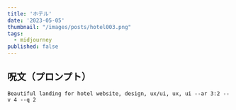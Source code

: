 ```yaml
---
title: 'ホテル'
date: '2023-05-05'
thumbnail: "/images/posts/hotel003.png"
tags:
  - midjourney
published: false
---
```


## 呪文（プロンプト）
```
Beautiful landing for hotel website, design, ux/ui, ux, ui --ar 3:2 --v 4 --q 2
```